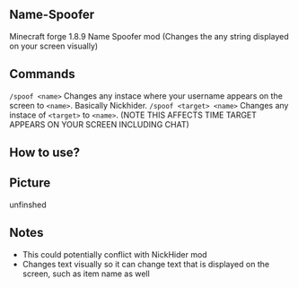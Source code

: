 ## Name-Spoofer
Minecraft forge 1.8.9 Name Spoofer mod (Changes the any string displayed on your screen visually)

## Commands
`/spoof <name>` Changes any instace where your username appears on the screen to `<name>`. Basically Nickhider.
`/spoof <target> <name>` Changes any instace of `<target>` to `<name>`. (NOTE THIS AFFECTS TIME TARGET APPEARS ON YOUR SCREEN INCLUDING CHAT)

## How to use?


## Picture
unfinshed

## Notes
- This could potentially conflict with NickHider mod
- Changes text visually so it can change text that is displayed on the screen, such as item name as well
